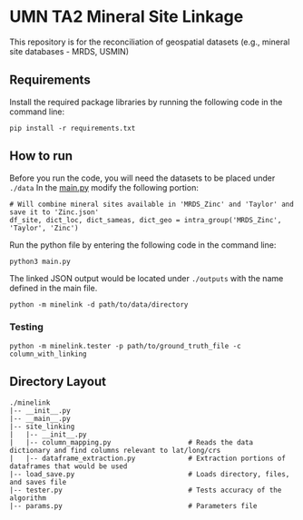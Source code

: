 # UMN TA2 Mineral Site Linkage
This repository is for the reconciliation of geospatial datasets (e.g., mineral site databases - MRDS, USMIN)

## Requirements
Install the required package libraries by running the following code in the command line:
```
pip install -r requirements.txt
```

## How to run
Before you run the code, you will need the datasets to be placed under `./data` 
In the [main.py](https://github.com/DARPA-CRITICALMAAS/umn-ta2-mineral-site-linkage/blob/main/main.py) modify the following portion:
```
# Will combine mineral sites available in 'MRDS_Zinc' and 'Taylor' and save it to 'Zinc.json'
df_site, dict_loc, dict_sameas, dict_geo = intra_group('MRDS_Zinc', 'Taylor', 'Zinc')
```
Run the python file by entering the following code in the command line:
```
python3 main.py
```
The linked JSON output would be located under `./outputs` with the name defined in the main file.

```
python -m minelink -d path/to/data/directory
```

### Testing
```
python -m minelink.tester -p path/to/ground_truth_file -c column_with_linking
```

## Directory Layout
```
./minelink
|-- __init__.py
|-- __main__.py
|-- site_linking
|   |-- __init__.py
|   |-- column_mapping.py                   # Reads the data dictionary and find columns relevant to lat/long/crs
|   |-- dataframe_extraction.py             # Extraction portions of dataframes that would be used
|-- load_save.py                            # Loads directory, files, and saves file
|-- tester.py                               # Tests accuracy of the algorithm
|-- params.py                               # Parameters file
```